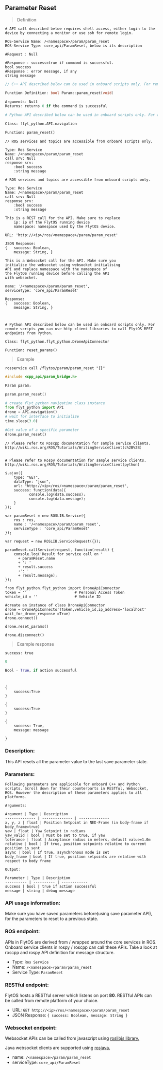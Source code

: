 ## Parameter Reset


> Definition

```shell
# API call described below requires shell access, either login to the device by connecting a monitor or use ssh for remote login.

ROS-Service Name: /<namespace>/param/param_reset
ROS-Service Type: core_api/ParamReset, below is its description

#Request : Null

#Response : success=true if command is successful.  
bool success
#Response : error message, if any
string message
```

```cpp
// C++ API described below can be used in onboard scripts only. For remote scripts you can use http client libraries to call FlytOS REST endpoints from C++.

Function Definition: bool Param::param_reset(void)

Arguments: Null
Returns: returns 0 if the command is successful
```

```python
# Python API described below can be used in onboard scripts only. For remote scripts you can use http client libraries to call FlytOS REST endpoints from Python.

Class: flyt_python.API.navigation

Function: param_reset()
```

```cpp--ros
// ROS services and topics are accessible from onboard scripts only.

Type: Ros Service
Name: /<namespace>/param/param_reset
call srv: Null
response srv: 
    :bool success
    :string message
```

```python--ros
# ROS services and topics are accessible from onboard scripts only.

Type: Ros Service
Name: /<namespace>/param/param_reset
call srv: Null
response srv: 
    :bool success
    :string message

```

```javascript--REST
This is a REST call for the API. Make sure to replace 
    ip: ip of the FlytOS running device
    namespace: namespace used by the FlytOS device.

URL: 'http://<ip>/ros/<namespace>/param/param_reset'

JSON Response:
{   success: Boolean,
    message: String, }

```

```javascript--Websocket
This is a Websocket call for the API. Make sure you 
initialise the websocket using websocket initialising 
API and replace namespace with the namespace of 
the FlytOS running device before calling the API 
with websocket.

name: '/<namespace>/param/param_reset',
serviceType: 'core_api/ParamReset'

Response:
{   success: Boolean,
    message: String, }


```
```python--flyt_python

# Python API described below can be used in onboard scripts only. For remote scripts you can use http client libraries to call FlytOS REST endpoints from Python.

Class: flyt_python.flyt_python.DroneApiConnector

Function: reset_params()

```

> Example

```shell
rosservice call /flytos/param/param_reset "{}"    
```

```cpp
#include <cpp_api/param_bridge.h>

Param param;

param.param_reset()
```

```python
# create flyt_python navigation class instance
from flyt_python import API
drone = API.navigation()
# wait for interface to initialize
time.sleep(3.0)

#Get value of a specific parameter
drone.param_reset()
```

```cpp--ros
// Please refer to Roscpp documentation for sample service clients. http://wiki.ros.org/ROS/Tutorials/WritingServiceClient(c%2B%2B)
```

```python--ros

# Please refer to Rospy documentation for sample service clients. http://wiki.ros.org/ROS/Tutorials/WritingServiceClient(python)

```

```javascript--REST
$.ajax({
    type: "GET",
    dataType: "json",
    url: "http://<ip>/ros/<namespace>/param/param_reset",  
    success: function(data){
           console.log(data.success);
           console.log(data.message);
    }
});

```

```javascript--Websocket
var paramReset = new ROSLIB.Service({
    ros : ros,
    name : '/<namespace>/param/param_reset',
    serviceType : 'core_api/ParamReset'
});

var request = new ROSLIB.ServiceRequest({});

paramReset.callService(request, function(result) {
    console.log('Result for service call on '
      + paramReset.name
      + ': '
      + result.success
      +': '
      + result.message);
});
```
```python--flyt_python 
from flyt_python.flyt_python import DroneApiConnector
token = ''                      # Personal Access Token
vehicle_id = ''                 # Vehicle ID

#create an instance of class DroneApiConnector
drone = DroneApiConnector(token,vehicle_id,ip_address='localhost' wait_for_drone_response =True)
drone.connect()
    
drone.reset_params()

drone.disconnect()
```


> Example response

```shell
success: true
```

```cpp
0
```

```python
Bool - True, if action successful
```

```cpp--ros
```

```python--ros
```

```javascript--REST
{
    success:True
}

```

```javascript--Websocket
{
    success:True
}

```

```python--flyt_python
{
    success: True, 
    message: message

}
```

### Description:

This API resets all the parameter value to the last save parameter state.

### Parameters:
    
    Following parameters are applicable for onboard C++ and Python scripts. Scroll down for their counterparts in RESTful, Websocket, ROS. However the description of these parameters applies to all platforms. 
    
    Arguments:
    
    Argument | Type | Description
    -------------- | -------------- | --------------
    x, y, z | float | Position Setpoint in NED-Frame (in body-frame if body_frame=true)
    yaw | float | Yaw Setpoint in radians
    yaw_valid | bool | Must be set to true, if yaw 
    tolerance | float | Acceptance radius in meters, default value=1.0m 
    relative | bool | If true, position setpoints relative to current position is sent
    async | bool | If true, asynchronous mode is set
    body_frame | bool | If true, position setpoints are relative with respect to body frame
    
    Output:
    
    Parameter | Type | Description
    ---------- | ---------- | ------------
    success | bool | true if action successful
    message | string | debug message

### API usage information:

<aside class="notice">
    Make sure you have saved parameters before(using save parameter API), for the parameters to reset to a previous state.
</aside>

### ROS endpoint:

APIs in FlytOS are derived from / wrapped around the core services in ROS. Onboard service clients in rospy / roscpp can call these APIs. Take a look at roscpp and rospy API definition for message structure.

* Type: `Ros Service`
* Name: `/<namespace>/param/param_reset`
* Service Type: `ParamReset`

### RESTful endpoint:

FlytOS hosts a RESTful server which listens on port **80**. RESTful APIs can be called from remote platform of your choice.

* URL: `GET http://<ip>/ros/<namespace>/param/param_reset`
* JSON Response:
`{
    success: Boolean,
    message: String
}`

### Websocket endpoint:

Websocket APIs can be called from javascript using  [roslibjs library.](https://github.com/RobotWebTools/roslibjs) 

Java websocket clients are supported using [rosjava.](http://wiki.ros.org/rosjava)

* name: `/<namespace>/param/param_reset`
* serviceType: `core_api/ParamReset`